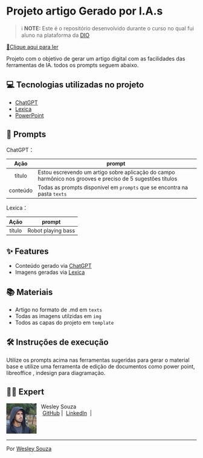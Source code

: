 # Projeto artigo Gerado por I.A.s


 > ℹ️ **NOTE:** Este é o repositório desenvolvido durante o curso no qual fui aluno na plataforma da [DIO](https://dio.me)

<a href="https://web.dio.me/articles/transforme-sua-codificacao-desvendando-conceitos-fundamentais-da-poo?back=%2Farticles&page=1&order=oldest"> 📕Clique aqui para ler</a>

Projeto com o objetivo de gerar um artigo digital com as facilidades das ferramentas de IA. todos os prompts
seguem abaixo.

## 💻 Tecnologias utilizadas no projeto

- [ChatGPT](https://chat.openai.com/) 
- [Lexica](https://lexica.art/)
- [PowerPoint](https://www.microsoft.com/en/microsoft-365/powerpoint)

## 🧠 Prompts


ChatGPT：

|   Ação   | prompt                                                                                                                                                                                                                                                                         |
| :------: | ------------------------------------------------------------------------------------------------------------------------------------------------------------------------------------------------------------------------------------------------------------------------------ |
|  título  | Estou escrevendo um artigo sobre aplicação do campo harmônico nos grooves e preciso de 5 sugestôes títulos                                           |
| conteúdo | Todas as prompts disponivel em `prompts` que se encontra na pasta `texts` |


Lexica：

|  Ação  | prompt                                                                                 |
| :----: | -------------------------------------------------------------------------------------- |
| título | Robot playing bass |

## ✨ Features

- Conteúdo gerado via <a href = "https://chat.openai.com/">ChatGPT </a>
- Imagens geradas via <a href = "https://lexica.art/">Lexica </a>

## 📚 Materiais

- Artigo no formato de .md em `texts`
- Todas as imagens utilzidas em `img`
- Todos as capas do projeto em `template`

## 🛠️ Instruções de execução

Utilize os prompts acima nas ferramentas sugeridas para gerar o material base e utilize uma ferramenta de edição de documentos como power point, libreoffice , indesign para diagramação.

## 👨‍💻 Expert

<p>
    <img 
      align=left 
      margin=10 
      width=80 
      src="img/img01.jpeg"
    />
    <p>&nbsp&nbsp&nbspWesley Souza<br>
    &nbsp&nbsp&nbsp
    <a href="https://github.com/Wesleyrsouza">
    GitHub</a>&nbsp;|&nbsp;
    <a href="https://www.linkedin.com/in/wesley-souza-147405206/">LinkedIn</a>
&nbsp;|&nbsp;</p>
</p>
<br/><br/>
<p>

---

Por [Wesley Souza](https://github.com/Wesleyrsouza)
